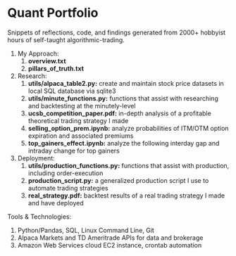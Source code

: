 # Quant Portfolio
Snippets of reflections, code, and findings generated from 2000+ hobbyist hours of self-taught algorithmic-trading.

1. My Approach:
    1. **overview.txt**
    2. **pillars_of_truth.txt**
2. Research:
    1. **utils/alpaca_table2.py:** create and maintain stock price datasets in local SQL database via sqlite3
    2. **utils/minute_functions.py:** functions that assist with researching and backtesting at the minutely-level
    3. **ucsb_competition_paper.pdf:** in-depth analysis of a profitable theoretical trading strategy I made
    4. **selling_option_prem.ipynb:** analyze probabilities of ITM/OTM option expiration and associated premiums
    5. **top_gainers_effect.ipynb:** analyze the following interday gap and intraday change for top gainers
3. Deployment:
    1. **utils/production_functions.py:** functions that assist with production, including order-execution
    2. **production_script.py:** a generalized production script I use to automate trading strategies
    3. **real_strategy.pdf:** backtest results of a real trading strategy I made and have deployed

Tools & Technologies:
1. Python/Pandas, SQL, Linux Command Line, Git
2. Alpaca Markets and TD Ameritrade APIs for data and brokerage
3. Amazon Web Services cloud EC2 instance, crontab automation
